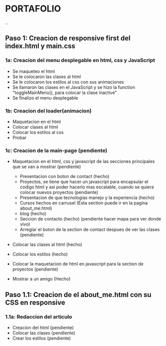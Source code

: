 # PORTAFOLIO

..

## Paso 1: Creacion de responsive first del index.html y main.css

### 1a: Creacion del menu desplegable en html, css y JavaScript

- Se maqueteo el html
- Se le colocaron las clases al html
- Se le colocaron los estilos al css con sus animaciones
- Se llamaron las clases en el JavaScript y se hizo la function "toggleMainMenu(), para colocar la clase inactive"
- Se finalizo el menu desplegable

### 1b: Creacion del loader(animacion)

- Maquetacion en el html
- Colocar clases al html
- Colocar los estilos al css
- Probar

### 1c: Creacion de la main-page (pendiente)

- Maquetacion en el html, css y javascript de las secciones principales que se van a mostrar (pendiente)
    - Presentacion con boton de contact (hecho)
    - Proyectos, se tiene que hacer un javascript para encapsular el codigo html y asi poder hacerlo mas escalable, cuando se quiera colocar nuevos proyectos (pendiente)
    - Presentacion de que tecnologias manejo y la experiencia (hecho)
    - Cursos hechos en carrusel (Esta section puede ir en la pagina about_me.html)
    - blog (hecho)
    - Seccion de contacto (hecho) (pendiente hacer mapa para ver donde vivo)
    - Arreglar el boton de la section de contact despues de ver las clases (pendiente)

- Colocar las clases al html (hecho)
- Colocar los estilos (hecho)
- Colocar la maquetacion de html en javascript para la section de proyectos (pendiente)
- Mostrar a un amigo (Hecho)

## Paso 1.1: Creacion de el about_me.html con su CSS en responsive

### 1.1a: Redaccion del articulo 
- Creacion del html (pendiente)
- Colocar las clases (pendiente)
- Crear los estilos (pendiente)

